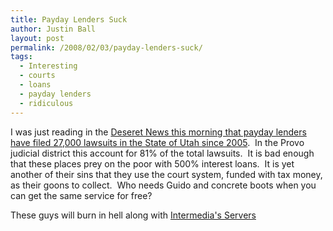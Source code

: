 ```yaml
---
title: Payday Lenders Suck
author: Justin Ball
layout: post
permalink: /2008/02/03/payday-lenders-suck/
tags:
  - Interesting
  - courts
  - loans
  - payday lenders
  - ridiculous
---
```


I was just reading in the [Deseret News this morning that payday lenders have filed 27,000 lawsuits in the State of Utah since 2005][1].  In the Provo judicial district this account for 81% of the total lawsuits.  It is bad enough that these places prey on the poor with 500% interest loans.  It is yet another of their sins that they use the court system, funded with tax money, as their goons to collect.  Who needs Guido and concrete boots when you can get the same service for free?

 [1]: http://deseretnews.com/article/1,5143,695249792,00.html

These guys will burn in hell along with [Intermedia's Servers][2]

 [2]: /2008/02/01/email-sucks/